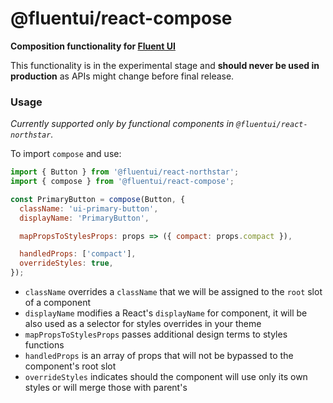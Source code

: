 # @fluentui/react-compose

**Composition functionality for [Fluent UI](https://aka.ms/fluent-ui/)**

This functionality is in the experimental stage and **should never be used in production** as APIs might change before final release.

### Usage

_Currently supported only by functional components in `@fluentui/react-northstar`._

To import `compose` and use:

```js
import { Button } from '@fluentui/react-northstar';
import { compose } from '@fluentui/react-compose';

const PrimaryButton = compose(Button, {
  className: 'ui-primary-button',
  displayName: 'PrimaryButton',

  mapPropsToStylesProps: props => ({ compact: props.compact }),

  handledProps: ['compact'],
  overrideStyles: true,
});
```

- `className` overrides a `className` that we will be assigned to the `root` slot of a component
- `displayName` modifies a React's `displayName` for component, it will be also used as a selector for styles overrides in your theme
- `mapPropsToStylesProps` passes additional design terms to styles functions
- `handledProps` is an array of props that will not be bypassed to the component's root slot
- `overrideStyles` indicates should the component will use only its own styles or will merge those with parent's
